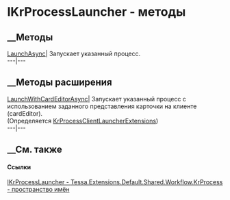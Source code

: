 # IKrProcessLauncher - методы
##  __Методы
[LaunchAsync](M_Tessa_Extensions_Default_Shared_Workflow_KrProcess_IKrProcessLauncher_LaunchAsync.htm)|
Запускает указанный процесс.  
---|---  
## __Методы расширения
[LaunchWithCardEditorAsync](M_Tessa_Extensions_Default_Client_Workflow_KrProcess_KrProcessClientLauncherExtensions_LaunchWithCardEditorAsync.htm)|
Запускает указанный процесс с использованием заданного представления карточки
на клиенте (cardEditor).  
(Определяется
[KrProcessClientLauncherExtensions](T_Tessa_Extensions_Default_Client_Workflow_KrProcess_KrProcessClientLauncherExtensions.htm))  
---|---  
##  __См. также
#### Ссылки
[IKrProcessLauncher -
](T_Tessa_Extensions_Default_Shared_Workflow_KrProcess_IKrProcessLauncher.htm)
[Tessa.Extensions.Default.Shared.Workflow.KrProcess - пространство
имён](N_Tessa_Extensions_Default_Shared_Workflow_KrProcess.htm)
